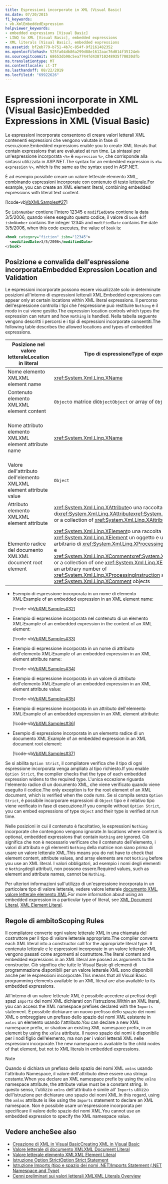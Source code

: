 ```yaml
---
title: Espressioni incorporate in XML (Visual Basic)
ms.date: 07/20/2015
f1_keywords:
- vb.XmlEmbeddedExpression
helpviewer_keywords:
- embedded expressions [Visual Basic]
- LINQ to XML [Visual Basic], embedded expressions
- XML literals [Visual Basic], embedded expressions
ms.assetid: bf2eb779-b751-4b7c-854f-9f2161482352
ms.openlocfilehash: 525fa04db86a299d88e1612aac76d014f35124eb
ms.sourcegitcommit: 68653db98c5ea7744fd438710248935f70020dfb
ms.translationtype: MT
ms.contentlocale: it-IT
ms.lasthandoff: 08/22/2019
ms.locfileid: "69922626"
---
```

# <a name="embedded-expressions-in-xml-visual-basic"></a><span data-ttu-id="6cff8-102">Espressioni incorporate in XML (Visual Basic)</span><span class="sxs-lookup"><span data-stu-id="6cff8-102">Embedded Expressions in XML (Visual Basic)</span></span>
<span data-ttu-id="6cff8-103">Le espressioni incorporate consentono di creare valori letterali XML contenenti espressioni che vengono valutate in fase di esecuzione.</span><span class="sxs-lookup"><span data-stu-id="6cff8-103">Embedded expressions enable you to create XML literals that contain expressions that are evaluated at run time.</span></span> <span data-ttu-id="6cff8-104">La sintassi per un'espressione incorporata `<%=` è `expression` `%>`, che corrisponde alla sintassi utilizzata in ASP.NET.</span><span class="sxs-lookup"><span data-stu-id="6cff8-104">The syntax for an embedded expression is `<%=` `expression` `%>`, which is the same as the syntax used in ASP.NET.</span></span>  
  
 <span data-ttu-id="6cff8-105">È ad esempio possibile creare un valore letterale elemento XML, combinando espressioni incorporate con contenuto di testo letterale.</span><span class="sxs-lookup"><span data-stu-id="6cff8-105">For example, you can create an XML element literal, combining embedded expressions with literal text content.</span></span>  
  
 [!code-vb[VbXMLSamples#27](~/samples/snippets/visualbasic/VS_Snippets_VBCSharp/VbXMLSamples/VB/XMLSamples13.vb#27)]  
  
 <span data-ttu-id="6cff8-106">Se `isbnNumber` contiene l'intero 12345 e `modifiedDate` contiene la data 3/5/2006, quando viene eseguito questo codice, il valore di `book` è:</span><span class="sxs-lookup"><span data-stu-id="6cff8-106">If `isbnNumber` contains the integer 12345 and `modifiedDate` contains the date 3/5/2006, when this code executes, the value of `book` is:</span></span>  
  
```xml  
<book category="fiction" isbn="12345">  
  <modifiedDate>3/5/2006</modifiedDate>  
</book>  
```  
  
## <a name="embedded-expression-location-and-validation"></a><span data-ttu-id="6cff8-107">Posizione e convalida dell'espressione incorporata</span><span class="sxs-lookup"><span data-stu-id="6cff8-107">Embedded Expression Location and Validation</span></span>  
 <span data-ttu-id="6cff8-108">Le espressioni incorporate possono essere visualizzate solo in determinate posizioni all'interno di espressioni letterali XML.</span><span class="sxs-lookup"><span data-stu-id="6cff8-108">Embedded expressions can appear only at certain locations within XML literal expressions.</span></span> <span data-ttu-id="6cff8-109">Il percorso dell'espressione controlla i tipi che l'espressione può restituire `Nothing` e il modo in cui viene gestito.</span><span class="sxs-lookup"><span data-stu-id="6cff8-109">The expression location controls which types the expression can return and how `Nothing` is handled.</span></span> <span data-ttu-id="6cff8-110">Nella tabella seguente vengono descritti i percorsi e i tipi di espressioni incorporate consentiti.</span><span class="sxs-lookup"><span data-stu-id="6cff8-110">The following table describes the allowed locations and types of embedded expressions.</span></span>  
  
|<span data-ttu-id="6cff8-111">Posizione nel valore letterale</span><span class="sxs-lookup"><span data-stu-id="6cff8-111">Location in literal</span></span>|<span data-ttu-id="6cff8-112">Tipo di espressione</span><span class="sxs-lookup"><span data-stu-id="6cff8-112">Type of expression</span></span>|<span data-ttu-id="6cff8-113">Gestione di`Nothing`</span><span class="sxs-lookup"><span data-stu-id="6cff8-113">Handling of `Nothing`</span></span>|  
|---|---|---|  
|<span data-ttu-id="6cff8-114">Nome elemento XML</span><span class="sxs-lookup"><span data-stu-id="6cff8-114">XML element name</span></span>|<xref:System.Xml.Linq.XName>|<span data-ttu-id="6cff8-115">Errore</span><span class="sxs-lookup"><span data-stu-id="6cff8-115">Error</span></span>|  
|<span data-ttu-id="6cff8-116">Contenuto elemento XML</span><span class="sxs-lookup"><span data-stu-id="6cff8-116">XML element content</span></span>|<span data-ttu-id="6cff8-117">`Object`o matrice di`Object`</span><span class="sxs-lookup"><span data-stu-id="6cff8-117">`Object` or array of `Object`</span></span>|<span data-ttu-id="6cff8-118">Ignorato</span><span class="sxs-lookup"><span data-stu-id="6cff8-118">Ignored</span></span>|  
|<span data-ttu-id="6cff8-119">Nome attributo elemento XML</span><span class="sxs-lookup"><span data-stu-id="6cff8-119">XML element attribute name</span></span>|<xref:System.Xml.Linq.XName>|<span data-ttu-id="6cff8-120">Errore, a meno che anche il valore dell'attributo non sia`Nothing`</span><span class="sxs-lookup"><span data-stu-id="6cff8-120">Error, unless the attribute value is also `Nothing`</span></span>|  
|<span data-ttu-id="6cff8-121">Valore dell'attributo dell'elemento XML</span><span class="sxs-lookup"><span data-stu-id="6cff8-121">XML element attribute value</span></span>|`Object`|<span data-ttu-id="6cff8-122">Dichiarazione di attributo ignorata</span><span class="sxs-lookup"><span data-stu-id="6cff8-122">Attribute declaration ignored</span></span>|  
|<span data-ttu-id="6cff8-123">Attributo elemento XML</span><span class="sxs-lookup"><span data-stu-id="6cff8-123">XML element attribute</span></span>|<span data-ttu-id="6cff8-124"><xref:System.Xml.Linq.XAttribute>o una raccolta di<xref:System.Xml.Linq.XAttribute></span><span class="sxs-lookup"><span data-stu-id="6cff8-124"><xref:System.Xml.Linq.XAttribute> or a collection of <xref:System.Xml.Linq.XAttribute></span></span>|<span data-ttu-id="6cff8-125">Ignorato</span><span class="sxs-lookup"><span data-stu-id="6cff8-125">Ignored</span></span>|  
|<span data-ttu-id="6cff8-126">Elemento radice del documento XML</span><span class="sxs-lookup"><span data-stu-id="6cff8-126">XML document root element</span></span>|<span data-ttu-id="6cff8-127"><xref:System.Xml.Linq.XElement>o una raccolta di <xref:System.Xml.Linq.XElement> un oggetto e un numero arbitrario di <xref:System.Xml.Linq.XProcessingInstruction> oggetti e <xref:System.Xml.Linq.XComment></span><span class="sxs-lookup"><span data-stu-id="6cff8-127"><xref:System.Xml.Linq.XElement> or a collection of one <xref:System.Xml.Linq.XElement> object and an arbitrary number of <xref:System.Xml.Linq.XProcessingInstruction> and <xref:System.Xml.Linq.XComment> objects</span></span>|<span data-ttu-id="6cff8-128">Ignorato</span><span class="sxs-lookup"><span data-stu-id="6cff8-128">Ignored</span></span>|  
  
- <span data-ttu-id="6cff8-129">Esempio di espressione incorporata in un nome di elemento XML:</span><span class="sxs-lookup"><span data-stu-id="6cff8-129">Example of an embedded expression in an XML element name:</span></span>  
  
     [!code-vb[VbXMLSamples#32](~/samples/snippets/visualbasic/VS_Snippets_VBCSharp/VbXMLSamples/VB/XMLSamples13.vb#32)]  
  
- <span data-ttu-id="6cff8-130">Esempio di espressione incorporata nel contenuto di un elemento XML:</span><span class="sxs-lookup"><span data-stu-id="6cff8-130">Example of an embedded expression in the content of an XML element:</span></span>  
  
     [!code-vb[VbXMLSamples#33](~/samples/snippets/visualbasic/VS_Snippets_VBCSharp/VbXMLSamples/VB/XMLSamples13.vb#33)]  
  
- <span data-ttu-id="6cff8-131">Esempio di espressione incorporata in un nome di attributo dell'elemento XML:</span><span class="sxs-lookup"><span data-stu-id="6cff8-131">Example of an embedded expression in an XML element attribute name:</span></span>  
  
     [!code-vb[VbXMLSamples#34](~/samples/snippets/visualbasic/VS_Snippets_VBCSharp/VbXMLSamples/VB/XMLSamples13.vb#34)]  
  
- <span data-ttu-id="6cff8-132">Esempio di espressione incorporata in un valore di attributo dell'elemento XML:</span><span class="sxs-lookup"><span data-stu-id="6cff8-132">Example of an embedded expression in an XML element attribute value:</span></span>  
  
     [!code-vb[VbXMLSamples#35](~/samples/snippets/visualbasic/VS_Snippets_VBCSharp/VbXMLSamples/VB/XMLSamples13.vb#35)]  
  
- <span data-ttu-id="6cff8-133">Esempio di espressione incorporata in un attributo dell'elemento XML:</span><span class="sxs-lookup"><span data-stu-id="6cff8-133">Example of an embedded expression in an XML element attribute:</span></span>  
  
     [!code-vb[VbXMLSamples#36](~/samples/snippets/visualbasic/VS_Snippets_VBCSharp/VbXMLSamples/VB/XMLSamples13.vb#36)]  
  
- <span data-ttu-id="6cff8-134">Esempio di espressione incorporata in un elemento radice di un documento XML:</span><span class="sxs-lookup"><span data-stu-id="6cff8-134">Example of an embedded expression in an XML document root element:</span></span>  
  
     [!code-vb[VbXMLSamples#37](~/samples/snippets/visualbasic/VS_Snippets_VBCSharp/VbXMLSamples/VB/XMLSamples13.vb#37)]  
  
 <span data-ttu-id="6cff8-135">Se si abilita `Option Strict`, il compilatore verifica che il tipo di ogni espressione incorporata venga ampliato al tipo richiesto.</span><span class="sxs-lookup"><span data-stu-id="6cff8-135">If you enable `Option Strict`, the compiler checks that the type of each embedded expression widens to the required type.</span></span> <span data-ttu-id="6cff8-136">L'unica eccezione riguarda l'elemento radice di un documento XML, che viene verificato quando viene eseguito il codice.</span><span class="sxs-lookup"><span data-stu-id="6cff8-136">The only exception is for the root element of an XML document, which is verified when the code runs.</span></span> <span data-ttu-id="6cff8-137">Se si compila senza `Option Strict`, è possibile incorporare espressioni di `Object` tipo e il relativo tipo viene verificato in fase di esecuzione.</span><span class="sxs-lookup"><span data-stu-id="6cff8-137">If you compile without `Option Strict`, you can embed expressions of type `Object` and their type is verified at run time.</span></span>  
  
 <span data-ttu-id="6cff8-138">Nelle posizioni in cui il contenuto è facoltativo, le espressioni `Nothing` incorporate che contengono vengono ignorate.</span><span class="sxs-lookup"><span data-stu-id="6cff8-138">In locations where content is optional, embedded expressions that contain `Nothing` are ignored.</span></span> <span data-ttu-id="6cff8-139">Ciò significa che non è necessario verificare che il contenuto dell'elemento, i valori di attributo e gli elementi `Nothing` della matrice non siano prima di usare un valore letterale XML.</span><span class="sxs-lookup"><span data-stu-id="6cff8-139">This means you do not have to check that element content, attribute values, and array elements are not `Nothing` before you use an XML literal.</span></span> <span data-ttu-id="6cff8-140">I valori obbligatori, ad esempio i nomi degli elementi e `Nothing`degli attributi, non possono essere.</span><span class="sxs-lookup"><span data-stu-id="6cff8-140">Required values, such as element and attribute names, cannot be `Nothing`.</span></span>  
  
 <span data-ttu-id="6cff8-141">Per ulteriori informazioni sull'utilizzo di un'espressione incorporata in un particolare tipo di valore letterale, vedere valore letterale [documento XML](../../../../visual-basic/language-reference/xml-literals/xml-document-literal.md), [valore letterale elemento XML](../../../../visual-basic/language-reference/xml-literals/xml-element-literal.md).</span><span class="sxs-lookup"><span data-stu-id="6cff8-141">For more information about using an embedded expression in a particular type of literal, see [XML Document Literal](../../../../visual-basic/language-reference/xml-literals/xml-document-literal.md), [XML Element Literal](../../../../visual-basic/language-reference/xml-literals/xml-element-literal.md).</span></span>  
  
## <a name="scoping-rules"></a><span data-ttu-id="6cff8-142">Regole di ambito</span><span class="sxs-lookup"><span data-stu-id="6cff8-142">Scoping Rules</span></span>  
 <span data-ttu-id="6cff8-143">Il compilatore converte ogni valore letterale XML in una chiamata del costruttore per il tipo di valore letterale appropriato.</span><span class="sxs-lookup"><span data-stu-id="6cff8-143">The compiler converts each XML literal into a constructor call for the appropriate literal type.</span></span> <span data-ttu-id="6cff8-144">Il contenuto letterale e le espressioni incorporate in un valore letterale XML vengono passati come argomenti al costruttore.</span><span class="sxs-lookup"><span data-stu-id="6cff8-144">The literal content and embedded expressions in an XML literal are passed as arguments to the constructor.</span></span> <span data-ttu-id="6cff8-145">Ciò significa che tutte le Visual Basic gli elementi di programmazione disponibili per un valore letterale XML sono disponibili anche per le espressioni incorporate.</span><span class="sxs-lookup"><span data-stu-id="6cff8-145">This means that all Visual Basic programming elements available to an XML literal are also available to its embedded expressions.</span></span>  
  
 <span data-ttu-id="6cff8-146">All'interno di un valore letterale XML è possibile accedere ai prefissi degli spazi `Imports` dei nomi XML dichiarati con l'istruzione.</span><span class="sxs-lookup"><span data-stu-id="6cff8-146">Within an XML literal, you can access the XML namespace prefixes declared with the `Imports` statement.</span></span> <span data-ttu-id="6cff8-147">È possibile dichiarare un nuovo prefisso dello spazio dei nomi XML o ombreggiare un prefisso dello spazio dei nomi XML esistente in `xmlns` un elemento usando l'attributo.</span><span class="sxs-lookup"><span data-stu-id="6cff8-147">You can declare a new XML namespace prefix, or shadow an existing XML namespace prefix, in an element by using the `xmlns` attribute.</span></span> <span data-ttu-id="6cff8-148">Il nuovo spazio dei nomi è disponibile per i nodi figlio dell'elemento, ma non per i valori letterali XML nelle espressioni incorporate.</span><span class="sxs-lookup"><span data-stu-id="6cff8-148">The new namespace is available to the child nodes of that element, but not to XML literals in embedded expressions.</span></span>  
  
> [!NOTE]
> <span data-ttu-id="6cff8-149">Quando si dichiara un prefisso dello spazio dei nomi XML `xmlns` usando l'attributo Namespace, il valore dell'attributo deve essere una stringa costante.</span><span class="sxs-lookup"><span data-stu-id="6cff8-149">When you declare an XML namespace prefix by using the `xmlns` namespace attribute, the attribute value must be a constant string.</span></span> <span data-ttu-id="6cff8-150">In questo senso, l'utilizzo `xmlns` dell'attributo è simile all' `Imports` utilizzo dell'istruzione per dichiarare uno spazio dei nomi XML.</span><span class="sxs-lookup"><span data-stu-id="6cff8-150">In this regard, using the `xmlns` attribute is like using the `Imports` statement to declare an XML namespace.</span></span> <span data-ttu-id="6cff8-151">Non è possibile usare un'espressione incorporata per specificare il valore dello spazio dei nomi XML.</span><span class="sxs-lookup"><span data-stu-id="6cff8-151">You cannot use an embedded expression to specify the XML namespace value.</span></span>  
  
## <a name="see-also"></a><span data-ttu-id="6cff8-152">Vedere anche</span><span class="sxs-lookup"><span data-stu-id="6cff8-152">See also</span></span>

- [<span data-ttu-id="6cff8-153">Creazione di XML in Visual Basic</span><span class="sxs-lookup"><span data-stu-id="6cff8-153">Creating XML in Visual Basic</span></span>](../../../../visual-basic/programming-guide/language-features/xml/creating-xml.md)
- [<span data-ttu-id="6cff8-154">Valore letterale di documento XML</span><span class="sxs-lookup"><span data-stu-id="6cff8-154">XML Document Literal</span></span>](../../../../visual-basic/language-reference/xml-literals/xml-document-literal.md)
- [<span data-ttu-id="6cff8-155">Valore letterale elemento XML</span><span class="sxs-lookup"><span data-stu-id="6cff8-155">XML Element Literal</span></span>](../../../../visual-basic/language-reference/xml-literals/xml-element-literal.md)
- [<span data-ttu-id="6cff8-156">Istruzione Option Strict</span><span class="sxs-lookup"><span data-stu-id="6cff8-156">Option Strict Statement</span></span>](../../../../visual-basic/language-reference/statements/option-strict-statement.md)
- [<span data-ttu-id="6cff8-157">Istruzione Imports (tipo e spazio dei nomi .NET)</span><span class="sxs-lookup"><span data-stu-id="6cff8-157">Imports Statement (.NET Namespace and Type)</span></span>](../../../../visual-basic/language-reference/statements/imports-statement-net-namespace-and-type.md)
- [<span data-ttu-id="6cff8-158">Cenni preliminari sui valori letterali XML</span><span class="sxs-lookup"><span data-stu-id="6cff8-158">XML Literals Overview</span></span>](../../../../visual-basic/programming-guide/language-features/xml/xml-literals-overview.md)
